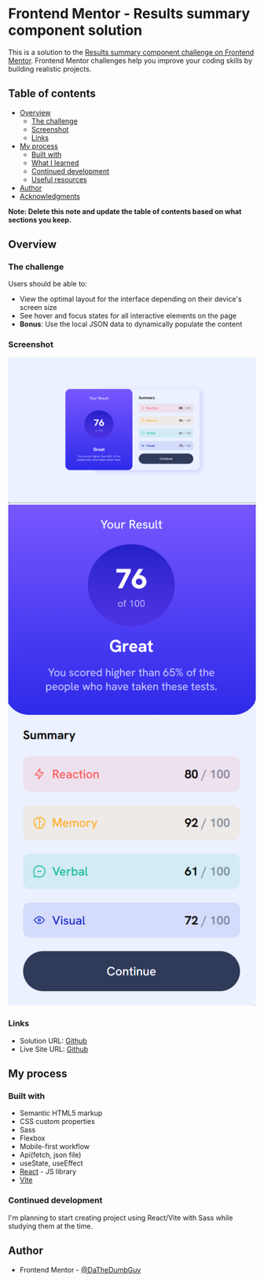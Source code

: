 # Frontend Mentor - Results summary component solution

This is a solution to the [Results summary component challenge on Frontend Mentor](https://www.frontendmentor.io/challenges/results-summary-component-CE_K6s0maV). Frontend Mentor challenges help you improve your coding skills by building realistic projects.

## Table of contents

- [Overview](#overview)
  - [The challenge](#the-challenge)
  - [Screenshot](#screenshot)
  - [Links](#links)
- [My process](#my-process)
  - [Built with](#built-with)
  - [What I learned](#what-i-learned)
  - [Continued development](#continued-development)
  - [Useful resources](#useful-resources)
- [Author](#author)
- [Acknowledgments](#acknowledgments)

**Note: Delete this note and update the table of contents based on what sections you keep.**

## Overview

### The challenge

Users should be able to:

- View the optimal layout for the interface depending on their device's screen size
- See hover and focus states for all interactive elements on the page
- **Bonus**: Use the local JSON data to dynamically populate the content

### Screenshot

![](./desktop.png)
![](./mobile.png)

### Links

- Solution URL: [Github](https://github.com/DaTheDumbGuy/results-summary-component-main)
- Live Site URL: [Github](https://dathedumbguy.github.io/results-summary-component-main/)

## My process

### Built with

- Semantic HTML5 markup
- CSS custom properties
- Sass
- Flexbox
- Mobile-first workflow
- Api(fetch, json file)
- useState, useEffect
- [React](https://reactjs.org/) - JS library
- [Vite](https://vitejs.dev/)

### Continued development

I'm planning to start creating project using React/Vite with Sass while studying them at the time.

## Author

- Frontend Mentor - [@DaTheDumbGuy](https://www.frontendmentor.io/profile/DaTheDumbGuy)
